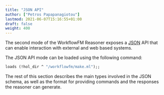 ```yaml
---
title: "JSON API"
author: ["Petros Papapanagiotou"]
lastmod: 2021-06-07T15:16:55+01:00
draft: false
weight: 400
---
```


The second mode of the WorkflowFM Reasoner exposes a [JSON](https://en.wikipedia.org/wiki/JSON) API that can enable interaction with external and web based systems.

The JSON API mode can be loaded using the following command:

```ocaml
loads (!hol_dir ^ "/workflowfm/make.ml");;
```

The rest of this section describes the main types involved in the JSON schema, as well as the format for providing commands and the responses the reasoner can generate.
